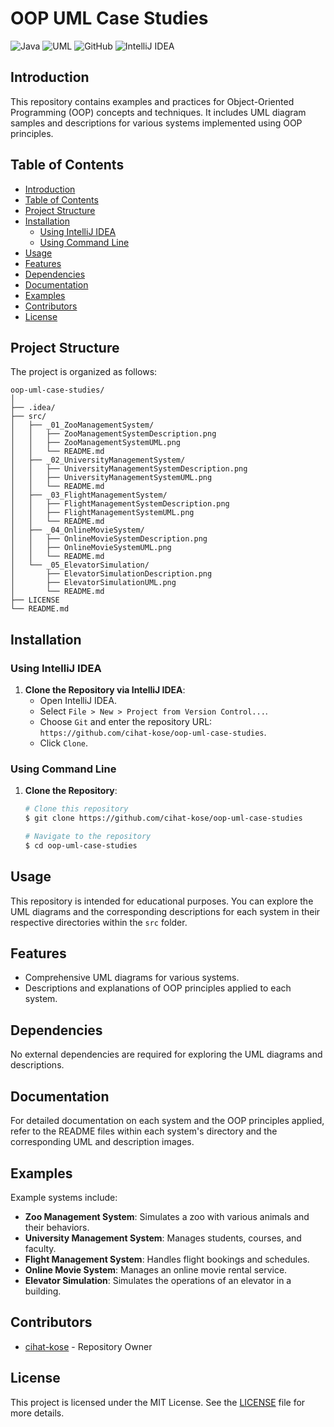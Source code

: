
# OOP UML Case Studies

![Java](https://img.shields.io/badge/Java-ED8B00?style=for-the-badge&logo=java&logoColor=white)
![UML](https://img.shields.io/badge/UML-4B0082?style=for-the-badge&logo=uml&logoColor=white)
![GitHub](https://img.shields.io/badge/GitHub-100000?style=for-the-badge&logo=github&logoColor=white)
![IntelliJ IDEA](https://img.shields.io/badge/IntelliJ-000000?style=for-the-badge&logo=intellij-idea&logoColor=white)

## Introduction
This repository contains examples and practices for Object-Oriented Programming (OOP) concepts and techniques. It includes UML diagram samples and descriptions for various systems implemented using OOP principles.

## Table of Contents
- [Introduction](#introduction)
- [Table of Contents](#table-of-contents)
- [Project Structure](#project-structure)
- [Installation](#installation)
  - [Using IntelliJ IDEA](#using-intellij-idea)
  - [Using Command Line](#using-command-line)
- [Usage](#usage)
- [Features](#features)
- [Dependencies](#dependencies)
- [Documentation](#documentation)
- [Examples](#examples)
- [Contributors](#contributors)
- [License](#license)

## Project Structure
The project is organized as follows:
```
oop-uml-case-studies/
│
├── .idea/
├── src/
│   ├── _01_ZooManagementSystem/
│   │   ├── ZooManagementSystemDescription.png
│   │   ├── ZooManagementSystemUML.png
│   │   └── README.md
│   ├── _02_UniversityManagementSystem/
│   │   ├── UniversityManagementSystemDescription.png
│   │   ├── UniversityManagementSystemUML.png
│   │   └── README.md
│   ├── _03_FlightManagementSystem/
│   │   ├── FlightManagementSystemDescription.png
│   │   ├── FlightManagementSystemUML.png
│   │   └── README.md
│   ├── _04_OnlineMovieSystem/
│   │   ├── OnlineMovieSystemDescription.png
│   │   ├── OnlineMovieSystemUML.png
│   │   └── README.md
│   └── _05_ElevatorSimulation/
│       ├── ElevatorSimulationDescription.png
│       ├── ElevatorSimulationUML.png
│       └── README.md
├── LICENSE
└── README.md
```

## Installation

### Using IntelliJ IDEA
1. **Clone the Repository via IntelliJ IDEA**:
    - Open IntelliJ IDEA.
    - Select `File > New > Project from Version Control...`.
    - Choose `Git` and enter the repository URL: `https://github.com/cihat-kose/oop-uml-case-studies`.
    - Click `Clone`.

### Using Command Line
1. **Clone the Repository**:
    ```bash
    # Clone this repository
    $ git clone https://github.com/cihat-kose/oop-uml-case-studies

    # Navigate to the repository
    $ cd oop-uml-case-studies
    ```

## Usage
This repository is intended for educational purposes. You can explore the UML diagrams and the corresponding descriptions for each system in their respective directories within the `src` folder.

## Features
- Comprehensive UML diagrams for various systems.
- Descriptions and explanations of OOP principles applied to each system.

## Dependencies
No external dependencies are required for exploring the UML diagrams and descriptions.

## Documentation
For detailed documentation on each system and the OOP principles applied, refer to the README files within each system's directory and the corresponding UML and description images.

## Examples
Example systems include:
- **Zoo Management System**: Simulates a zoo with various animals and their behaviors.
- **University Management System**: Manages students, courses, and faculty.
- **Flight Management System**: Handles flight bookings and schedules.
- **Online Movie System**: Manages an online movie rental service.
- **Elevator Simulation**: Simulates the operations of an elevator in a building.

## Contributors
- [cihat-kose](https://github.com/cihat-kose) - Repository Owner

## License
This project is licensed under the MIT License. See the [LICENSE](LICENSE) file for more details.
